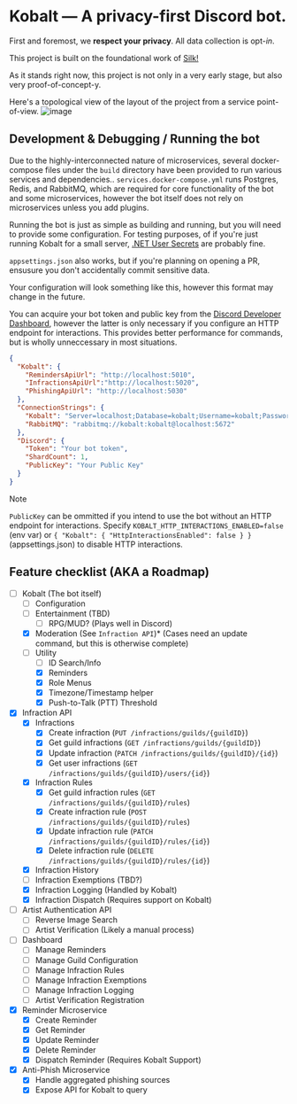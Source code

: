 # Kobalt — A privacy-first Discord bot.

First and foremost, we **respect your privacy**. All data collection is opt-*in*.

This project is built on the foundational work of [Silk!](https://silkbot.cc/src)

As it stands right now, this project is not only in a very early stage, but also very proof-of-concept-y.

Here's a topological view of the layout of the project from a service point-of-view.
![image](https://user-images.githubusercontent.com/42438262/235146588-d9f82610-665d-404c-a7b5-995bbd0ba23e.png)

## Development & Debugging / Running the bot

Due to the highly-interconnected nature of microservices, several docker-compose files under the `build` directory have been provided to run various services and dependencies.. 
`services.docker-compose.yml` runs Postgres, Redis, and RabbitMQ, which are required for core functionality of the bot and some microservices, however the bot itself does not rely on microservices unless you add plugins.

Running the bot is just as simple as building and running, but you will need to provide some configuration. For testing purposes, of if you're just running Kobalt for a small server, [.NET User Secrets](https://learn.microsoft.com/en-us/aspnet/core/security/app-secrets?view=aspnetcore-7.0) are probably fine.

`appsettings.json` also works, but if you're planning on opening a PR, ensusure you don't accidentally commit sensitive data.

Your configuration will look something like this, however this format may change in the future. 

You can acquire your bot token and public key from the [Discord Developer Dashboard](https://discord.com/developers/applications), however the latter is only necessary if you configure an HTTP endpoint for interactions. This provides better performance for commands, but is wholly unneccessary in most situations.

```json
{
  "Kobalt": {
    "RemindersApiUrl": "http://localhost:5010",
    "InfractionsApiUrl":"http://localhost:5020",
    "PhishingApiUrl": "http://localhost:5030"
  },
  "ConnectionStrings": {
    "Kobalt": "Server=localhost;Database=kobalt;Username=kobalt;Password=kobalt;",
    "RabbitMQ": "rabbitmq://kobalt:kobalt@localhost:5672"
  },
  "Discord": {
    "Token": "Your bot token",
    "ShardCount": 1,
    "PublicKey": "Your Public Key"
  }
}
```

> [!NOTE]
> `PublicKey` can be ommitted if you intend to use the bot without an HTTP endpoint for interactions.
> Specify `KOBALT_HTTP_INTERACTIONS_ENABLED=false` (env var) or `{ "Kobalt": { "HttpInteractionsEnabled": false } }` (appsettings.json) to disable HTTP interactions.

## Feature checklist (AKA a Roadmap)

- [ ] Kobalt (The bot itself)
    - [ ] Configuration
    - [ ] Entertainment (TBD)
        - [ ] RPG/MUD? (Plays well in Discord)
    - [x] Moderation (See `Infraction API`)* (Cases need an update command, but this is otherwise complete)
    - [ ] Utility
        - [ ] ID Search/Info
        - [x] Reminders
        - [x] Role Menus
        - [x] Timezone/Timestamp helper
        - [x] Push-to-Talk (PTT) Threshold

- [x] Infraction API  
    - [x] Infractions
        - [x] Create infraction (`PUT /infractions/guilds/{guildID}`)
        - [x] Get guild infractions (`GET /infractions/guilds/{guildID}`)
        - [x] Update infraction (`PATCH /infractions/guilds/{guildID}/{id}`)
        - [x] Get user infractions (`GET /infractions/guilds/{guildID}/users/{id}`)
    - [x] Infraction Rules
        - [x] Get guild infraction rules (`GET /infractions/guilds/{guildID}/rules`)
        - [x] Create infraction rule (`POST /infractions/guilds/{guildID}/rules`)
        - [x] Update infraction rule (`PATCH /infractions/guilds/{guildID}/rules/{id}`)
        - [x] Delete infraction rule (`DELETE /infractions/guilds/{guildID}/rules/{id}`)
    - [x] Infraction History
    - [ ] Infraction Exemptions (TBD?)
    - [x] Infraction Logging (Handled by Kobalt)
    - [x] Infraction Dispatch (Requires support on Kobalt)

- [ ] Artist Authentication API
    - [ ] Reverse Image Search
    - [ ] Artist Verification (Likely a manual process)

- [ ] Dashboard
    - [ ] Manage Reminders
    - [ ] Manage Guild Configuration
    - [ ] Manage Infraction Rules
    - [ ] Manage Infraction Exemptions
    - [ ] Manage Infraction Logging
    - [ ] Artist Verification Registration

- [x] Reminder Microservice
    - [x] Create Reminder
    - [x] Get Reminder
    - [x] Update Reminder
    - [x] Delete Reminder
    - [x] Dispatch Reminder (Requires Kobalt Support)

- [x] Anti-Phish Microservice
    - [x] Handle aggregated phishing sources
    - [x] Expose API for Kobalt to query
